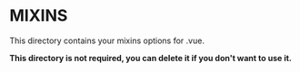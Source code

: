 # MIXINS

This directory contains your mixins options for .vue.

**This directory is not required, you can delete it if you don't want to use it.**
